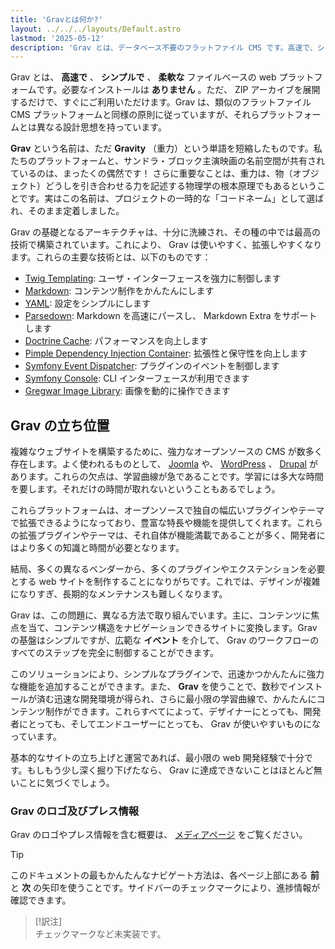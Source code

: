 ```yaml
---
title: 'Gravとは何か?'
layout: ../../../layouts/Default.astro
lastmod: '2025-05-12'
description: 'Grav とは、データベース不要のフラットファイル CMS です。高速で、シンプルかつ柔軟にサイトを構築できます。'
---
```


Grav とは、 **高速で** 、 **シンプルで** 、 **柔軟な** ファイルベースの web プラットフォームです。必要なインストールは **ありません** 。ただ、 ZIP アーカイブを展開するだけで、すぐにご利用いただけます。Grav は、類似のフラットファイル CMS プラットフォームと同様の原則に従っていますが、それらプラットフォームとは異なる設計思想を持っています。

**Grav** という名前は、ただ **Gravity** （重力）という単語を短縮したものです。私たちのプラットフォームと、サンドラ・ブロック主演映画の名前空間が共有されているのは、まったくの偶然です！ さらに重要なことは、重力は、物（オブジェクト）どうしを引き合わせる力を記述する物理学の根本原理でもあるということです。実はこの名前は、プロジェクトの一時的な「コードネーム」として選ばれ、そのまま定着しました。

Grav の基礎となるアーキテクチャは、十分に洗練され、その種の中では最高の技術で構築されています。これにより、 Grav は使いやすく、拡張しやすくなります。これらの主要な技術とは、以下のものです： 

* [Twig Templating](https://twig.symfony.com/): ユーザ・インターフェースを強力に制御します
* [Markdown](https://ja.wikipedia.org/wiki/Markdown): コンテンツ制作をかんたんにします
* [YAML](https://yaml.org): 設定をシンプルにします
* [Parsedown](https://parsedown.org/): Markdown を高速にパースし、 Markdown Extra をサポートします
* [Doctrine Cache](https://www.doctrine-project.org/projects/doctrine-orm/en/latest/reference/caching.html): パフォーマンスを向上します
* [Pimple Dependency Injection Container](https://github.com/silexphp/Pimple): 拡張性と保守性を向上します
* [Symfony Event Dispatcher](https://symfony.com/doc/current/components/event_dispatcher.html): プラグインのイベントを制御します
* [Symfony Console](https://symfony.com/doc/current/components/console.html): CLI インターフェースが利用できます
* [Gregwar Image Library](https://github.com/Gregwar/Image): 画像を動的に操作できます

<h2 id="grav-s-place-in-the-universe">Grav の立ち位置</h2>

複雑なウェブサイトを構築するために、強力なオープンソースの CMS が数多く存在します。よく使われるものとして、 [Joomla](https://www.joomla.org) や、 [WordPress](https://wordpress.org) 、 [Drupal](https://www.drupal.org) があります。これらの欠点は、学習曲線が急であることです。学習には多大な時間を要します。それだけの時間が取れないということもあるでしょう。

これらプラットフォームは、オープンソースで独自の幅広いプラグインやテーマで拡張できるようになっており、豊富な特長や機能を提供してくれます。これらの拡張プラグインやテーマは、それ自体が機能満載であることが多く、開発者にはより多くの知識と時間が必要となります。

結局、多くの異なるベンダーから、多くのプラグインやエクステンションを必要とする web サイトを制作することになりがちです。これでは、デザインが複雑になりすぎ、長期的なメンテナンスも難しくなります。

Grav は、この問題に、異なる方法で取り組んでいます。主に、コンテンツに焦点を当て、コンテンツ構造をナビゲーションできるサイトに変換します。Grav の基盤はシンプルですが、広範な **イベント** を介して、 Grav のワークフローのすべてのステップを完全に制御することができます。

このソリューションにより、シンプルなプラグインで、迅速かつかんたんに強力な機能を追加することができます。また、 **Grav** を使うことで、数秒でインストールが済む迅速な開発環境が得られ、さらに最小限の学習曲線で、かんたんにコンテンツ制作ができます。これらすべてによって、デザイナーにとっても、開発者にとっても、そしてエンドユーザーにとっても、 Grav が使いやすいものになっています。

基本的なサイトの立ち上げと運営であれば、最小限の web 開発経験で十分です。もしもう少し深く掘り下げたなら、 Grav に達成できないことはほとんど無いことに気づくでしょう。

<h3 id="grav-logos-and-press-information">Grav のロゴ及びプレス情報</h3>

Grav のロゴやプレス情報を含む概要は、 [メディアページ](https://getgrav.org/media) をご覧ください。

> [!Tip]  
> このドキュメントの最もかんたんなナビゲート方法は、各ページ上部にある **前** と **次** の矢印を使うことです。サイドバーのチェックマークにより、進捗情報が確認できます。

> [!訳注]  
> チェックマークなど未実装です。

